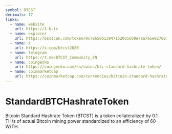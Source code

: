 ```yaml
---
symbol: BTCST
decimals: 17
links:
  - name: website
    url: https://1-b.tc
  - name: explorer
    url: https://bscscan.com/token/0x78650b139471520656b9e7aa7a5e9276814a38e9
  - name: x
    url: https://x.com/btcst2020
  - name: telegram
    url: https://t.me/BTCST_Community_EN
  - name: coingecko
    url: https://coingecko.com/en/coins/btc-standard-hashrate-token/
  - name: coinmarketcap
    url: https://coinmarketcap.com/currencies/bitcoin-standard-hashrate-token/
---
```


# StandardBTCHashrateToken

Bitcoin Standard Hashrate Token (BTCST) is a token collateralized by 0.1 TH/s of actual Bitcoin mining power standardized to an efficiency of 60 W/TH.

